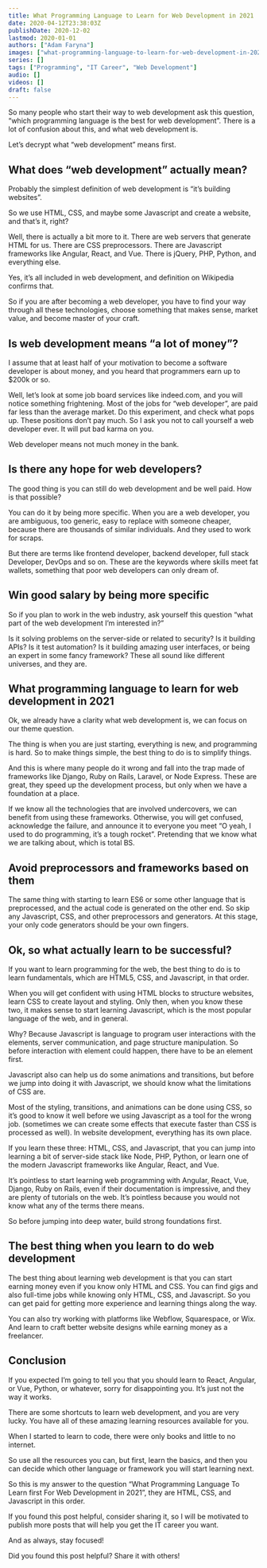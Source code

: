 ```yaml
---
title: What Programming Language to Learn for Web Development in 2021
date: 2020-04-12T23:38:03Z
publishDate: 2020-12-02
lastmod: 2020-01-01
authors: ["Adam Faryna"]
images: ["what-programming-language-to-learn-for-web-development-in-2021.jpg"]
series: []
tags: ["Programming", "IT Career", "Web Development"]
audio: []
videos: []
draft: false
---
```


So many people who start their way to web development ask this question, “which programming language is the best for web development”. There is a lot of confusion about this, and what web development is.

Let’s decrypt what “web development” means first.

## What does “web development” actually mean?

Probably the simplest definition of web development is “it’s building websites”.

So we use HTML, CSS, and maybe some Javascript and create a website, and that’s it, right?

Well, there is actually a bit more to it. There are web servers that generate HTML for us. There are CSS preprocessors. There are Javascript frameworks like Angular, React, and Vue. There is jQuery, PHP, Python, and everything else.

Yes, it’s all included in web development, and definition on Wikipedia confirms that.

So if you are after becoming a web developer, you have to find your way through all these technologies, choose something that makes sense, market value, and become master of your craft.

## Is web development means “a lot of money”?

I assume that at least half of your motivation to become a software developer is about money, and you heard that programmers earn up to $200k or so.

Well, let’s look at some job board services like indeed.com, and you will notice something frightening. Most of the jobs for “web developer”, are paid far less than the average market. Do this experiment, and check what pops up. These positions don’t pay much. So I ask you not to call yourself a web developer ever. It will put bad karma on you.

Web developer means not much money in the bank.

## Is there any hope for web developers?

The good thing is you can still do web development and be well paid. How is that possible?

You can do it by being more specific. When you are a web developer, you are ambiguous, too generic, easy to replace with someone cheaper, because there are thousands of similar individuals. And they used to work for scraps.

But there are terms like frontend developer, backend developer, full stack Developer, DevOps and so on. These are the keywords where skills meet fat wallets, something that poor web developers can only dream of.

## Win good salary by being more specific

So if you plan to work in the web industry, ask yourself this question “what part of the web development I’m interested in?”

Is it solving problems on the server-side or related to security? Is it building APIs? Is it test automation? Is it building amazing user interfaces, or being an expert in some fancy framework? These all sound like different universes, and they are.

## What programming language to learn for web development in 2021
Ok, we already have a clarity what web development is, we can focus on our theme question.

The thing is when you are just starting, everything is new, and programming is hard. So to make things simple, the best thing to do is to simplify things.

And this is where many people do it wrong and fall into the trap made of frameworks like Django, Ruby on Rails, Laravel, or Node Express. These are great, they speed up the development process, but only when we have a foundation at a place.

If we know all the technologies that are involved undercovers, we can benefit from using these frameworks. Otherwise, you will get confused, acknowledge the failure, and announce it to everyone you meet “O yeah, I used to do programming, it’s a tough rocket”. Pretending that we know what we are talking about, which is total BS.

## Avoid preprocessors and frameworks based on them
The same thing with starting to learn ES6 or some other language that is preprocessed, and the actual code is generated on the other end. So skip any Javascript, CSS, and other preprocessors and generators. At this stage, your only code generators should be your own fingers.

## Ok, so what actually learn to be successful?
If you want to learn programming for the web, the best thing to do is to learn fundamentals, which are HTML5, CSS, and Javascript, in that order.

When you will get confident with using HTML blocks to structure websites, learn CSS to create layout and styling. Only then, when you know these two, it makes sense to start learning Javascript, which is the most popular language of the web, and in general.

Why? Because Javascript is language to program user interactions with the elements, server communication, and page structure manipulation. So before interaction with element could happen, there have to be an element first.

Javascript also can help us do some animations and transitions, but before we jump into doing it with Javascript, we should know what the limitations of CSS are.

Most of the styling, transitions, and animations can be done using CSS, so it’s good to know it well before we using Javascript as a tool for the wrong job. (sometimes we can create some effects that execute faster than CSS is processed as well). In website development, everything has its own place.

If you learn these three: HTML, CSS, and Javascript, that you can jump into learning a bit of server-side stack like Node, PHP, Python, or learn one of the modern Javascript frameworks like Angular, React, and Vue.

It’s pointless to start learning web programming with Angular, React, Vue, Django, Ruby on Rails, even if their documentation is impressive, and they are plenty of tutorials on the web. It’s pointless because you would not know what any of the terms there means.

So before jumping into deep water, build strong foundations first.

## The best thing when you learn to do web development

The best thing about learning web development is that you can start earning money even if you know only HTML and CSS. You can find gigs and also full-time jobs while knowing only HTML, CSS, and Javascript. So you can get paid for getting more experience and learning things along the way.

You can also try working with platforms like Webflow, Squarespace, or Wix. And learn to craft better website designs while earning money as a freelancer.

## Conclusion

If you expected I’m going to tell you that you should learn to React, Angular, or Vue, Python, or whatever, sorry for disappointing you. It’s just not the way it works.

There are some shortcuts to learn web development, and you are very lucky. You have all of these amazing learning resources available for you.

When I started to learn to code, there were only books and little to no internet.

So use all the resources you can, but first, learn the basics, and then you can decide which other language or framework you will start learning next.

So this is my answer to the question “What Programming Language To Learn first For Web Development in 2021”, they are HTML, CSS, and Javascript in this order.

If you found this post helpful, consider sharing it, so I will be motivated to publish more posts that will help you get the IT career you want.

And as always, stay focused!

Did you found this post helpful? Share it with others!
